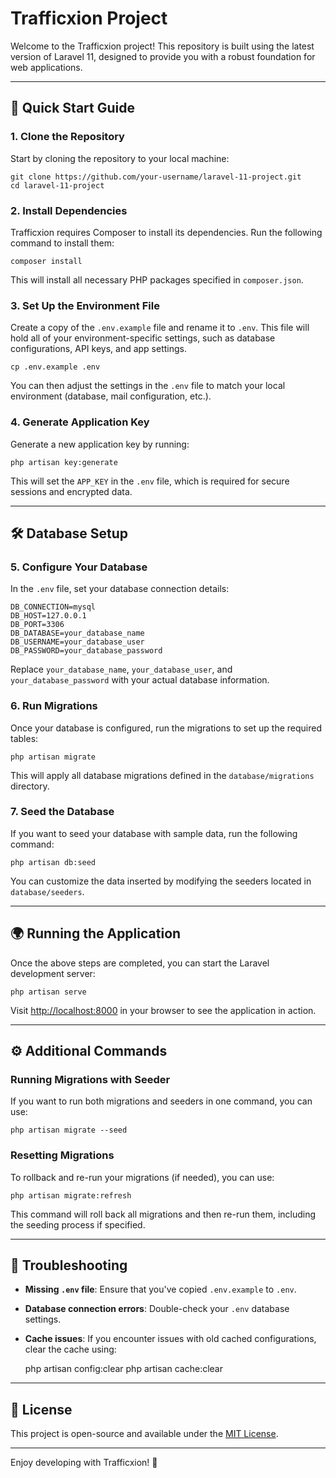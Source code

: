Trafficxion Project
==================

Welcome to the Trafficxion project! This repository is built using the latest version of Laravel 11, designed to provide you with a robust foundation for web applications.

* * *

🚀 Quick Start Guide
--------------------

### 1\. **Clone the Repository**

Start by cloning the repository to your local machine:

    git clone https://github.com/your-username/laravel-11-project.git
    cd laravel-11-project

### 2\. **Install Dependencies**

Trafficxion requires Composer to install its dependencies. Run the following command to install them:

    composer install

This will install all necessary PHP packages specified in `composer.json`.

### 3\. **Set Up the Environment File**

Create a copy of the `.env.example` file and rename it to `.env`. This file will hold all of your environment-specific settings, such as database configurations, API keys, and app settings.

    cp .env.example .env

You can then adjust the settings in the `.env` file to match your local environment (database, mail configuration, etc.).

### 4\. **Generate Application Key**

Generate a new application key by running:

    php artisan key:generate

This will set the `APP_KEY` in the `.env` file, which is required for secure sessions and encrypted data.

* * *

🛠️ Database Setup
------------------

### 5\. **Configure Your Database**

In the `.env` file, set your database connection details:

    DB_CONNECTION=mysql
    DB_HOST=127.0.0.1
    DB_PORT=3306
    DB_DATABASE=your_database_name
    DB_USERNAME=your_database_user
    DB_PASSWORD=your_database_password

Replace `your_database_name`, `your_database_user`, and `your_database_password` with your actual database information.

### 6\. **Run Migrations**

Once your database is configured, run the migrations to set up the required tables:

    php artisan migrate

This will apply all database migrations defined in the `database/migrations` directory.

### 7\. **Seed the Database**

If you want to seed your database with sample data, run the following command:

    php artisan db:seed

You can customize the data inserted by modifying the seeders located in `database/seeders`.

* * *

🌍 Running the Application
--------------------------

Once the above steps are completed, you can start the Laravel development server:

    php artisan serve

Visit [http://localhost:8000](http://localhost:8000) in your browser to see the application in action.

* * *

⚙️ Additional Commands
----------------------

### Running Migrations with Seeder

If you want to run both migrations and seeders in one command, you can use:

    php artisan migrate --seed

### Resetting Migrations

To rollback and re-run your migrations (if needed), you can use:

    php artisan migrate:refresh

This command will roll back all migrations and then re-run them, including the seeding process if specified.

* * *

🔧 Troubleshooting
------------------

*   **Missing `.env` file**: Ensure that you've copied `.env.example` to `.env`.
*   **Database connection errors**: Double-check your `.env` database settings.
*   **Cache issues**: If you encounter issues with old cached configurations, clear the cache using:

    php artisan config:clear
    php artisan cache:clear

* * *

📄 License
----------

This project is open-source and available under the [MIT License](LICENSE).

* * *

Enjoy developing with Trafficxion! 🎉